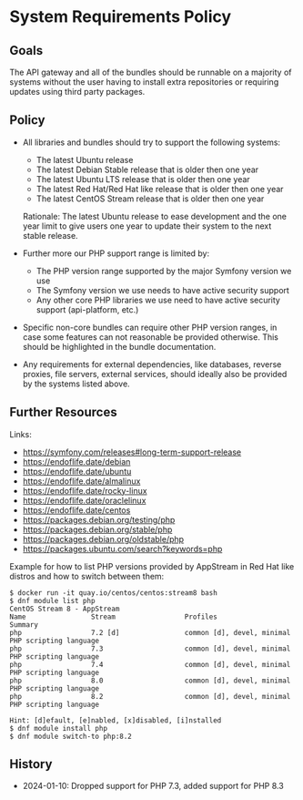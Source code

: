 # System Requirements Policy

## Goals

The API gateway and all of the bundles should be runnable on a majority of systems
without the user having to install extra repositories or requiring updates using third party packages.

## Policy

* All libraries and bundles should try to support the following systems:

    * The latest Ubuntu release
    * The latest Debian Stable release that is older then one year
    * The latest Ubuntu LTS release that is older then one year
    * The latest Red Hat/Red Hat like release that is older then one year
    * The latest CentOS Stream release that is older then one year

    Rationale: The latest Ubuntu release to ease development and the one year
    limit to give users one year to update their system to the next stable
    release.

* Further more our PHP support range is limited by:

    * The PHP version range supported by the major Symfony version we use
    * The Symfony version we use needs to have active security support
    * Any other core PHP libraries we use need to have active security support (api-platform, etc.)

* Specific non-core bundles can require other PHP version ranges, in case some
  features can not reasonable be provided otherwise. This should be highlighted
  in the bundle documentation.

* Any requirements for external dependencies, like databases, reverse proxies,
  file servers, external services, should ideally also be provided by the
  systems listed above.

## Further Resources

Links:

* https://symfony.com/releases#long-term-support-release
* https://endoflife.date/debian
* https://endoflife.date/ubuntu
* https://endoflife.date/almalinux
* https://endoflife.date/rocky-linux
* https://endoflife.date/oraclelinux
* https://endoflife.date/centos
* https://packages.debian.org/testing/php
* https://packages.debian.org/stable/php
* https://packages.debian.org/oldstable/php
* https://packages.ubuntu.com/search?keywords=php

Example for how to list PHP versions provided by AppStream in Red Hat like distros and how to switch between them:

```console
$ docker run -it quay.io/centos/centos:stream8 bash
$ dnf module list php
CentOS Stream 8 - AppStream
Name                Stream                 Profiles                                 Summary                             
php                 7.2 [d]                common [d], devel, minimal               PHP scripting language              
php                 7.3                    common [d], devel, minimal               PHP scripting language              
php                 7.4                    common [d], devel, minimal               PHP scripting language              
php                 8.0                    common [d], devel, minimal               PHP scripting language              
php                 8.2                    common [d], devel, minimal               PHP scripting language 

Hint: [d]efault, [e]nabled, [x]disabled, [i]nstalled
$ dnf module install php
$ dnf module switch-to php:8.2
```

## History

* 2024-01-10: Dropped support for PHP 7.3, added support for PHP 8.3
